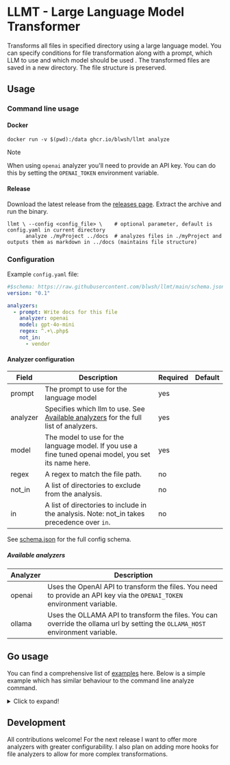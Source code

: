 # LLMT - Large Language Model Transformer

Transforms all files in specified directory using a large language model. You can specify conditions for file
transformation along with a prompt, which LLM to use and which model should be used . The transformed files are saved in
a new directory. The file structure is preserved.

## Usage

### Command line usage

#### Docker

```shell
docker run -v $(pwd):/data ghcr.io/blwsh/llmt analyze
```

> [!NOTE]  
> When using `openai` analyzer you'll need to provide an API key. You can do this by setting the `OPENAI_TOKEN`
> environment variable.

#### Release

Download the latest release from the [releases page](https://github.com/blwsh/llmt/releases). Extract the archive and
run the binary.

```shell
llmt \ --config <config_file> \    # optional parameter, default is config.yaml in current directory
      analyze ./myProject ../docs  # analyzes files in ./myProject and outputs them as markdown in ../docs (maintains file structure)
```

### Configuration

Example `config.yaml` file:

```yaml
#$schema: https://raw.githubusercontent.com/blwsh/llmt/main/schema.json
version: "0.1"

analyzers:
  - prompt: Write docs for this file
    analyzer: openai
    model: gpt-4o-mini
    regex: ^.+\.php$
    not_in:
      - vendor
```

#### Analyzer configuration

| Field    | Description                                                                                                 | Required | Default |
|----------|-------------------------------------------------------------------------------------------------------------|----------|---------|
| prompt   | The prompt to use for the language model                                                                    | yes      |         |
| analyzer | Specifies which llm to use. See [Available analyzers](#available-analyzers) for the full list of analyzers. | yes      |         |
| model    | The model to use for the language model. If you use a fine tuned openai model, you set its name here.       | yes      |         |
| regex    | A regex to match the file path.                                                                             | no       |         |
| not_in   | A list of directories to exclude from the analysis.                                                         | no       |         |
| in       | A list of directories to include in the analysis. Note: not_in takes precedence over `in`.                  | no       |         |

See [schema.json](schema.json) for the full config schema.

##### Available analyzers

| Analyzer | Description                                                                                                                    |
|----------|--------------------------------------------------------------------------------------------------------------------------------|
| openai   | Uses the OpenAI API to transform the files. You need to provide an API key via the `OPENAI_TOKEN` environment variable.        |
| ollama   | Uses the OLLAMA API to transform the files. You can override the ollama url by setting the `OLLAMA_HOST` environment variable. |

## Go usage

You can find a comprehensive list of [examples](examples) here. Below is a simple example which has similar behaviour to
the command line analyze command.

<details>
<summary>Click to expand!</summary>

```go
package main

import (
	"context"
	"io/ioutil"
	"strings"

	"github.com/blwsh/llmt/pkg/analyzer"
	"github.com/blwsh/llmt/pkg/analyzer/item_analyzer/openai"
	"github.com/blwsh/llmt/pkg/analyzer/project_analyzer/chat"
)

func main() {
	chat.New().
	  AnalyzeProject(context.Background(), "myProject", "../docs", []analyzer.FileAnalyzerConfig{
			{
				Prompt:    "document this files behaviour",
				Analyzer:  openai.New("OPENAI_TOKEN_HERE", "gpt-4o-mini"),
				Condition: func(path string) bool { return strings.HasSuffix(path, ".php") },
				ResultHandler: func(destFilepath string, result string) error {
					return ioutil.WriteFile(destFilepath, []byte(result), 0644)
				},
			},
		})
}

```

With `Condition` and `ResultHandler` you're able to filter out which files should be processed and how the result should
be processed.

> [!TIP]
> To see a more complete example of the above snippet, see [examples/overview](examples/overview/main.go) directory.
</details>

## Development

All contributions welcome! For the next release I want to offer more analyzers with greater configurability. I also plan
on adding more hooks for file analyzers to allow for more complex transformations.
